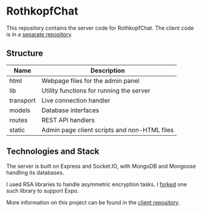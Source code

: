 # RothkopfChat

This repository contains the server code for RothkopfChat. The client code is in a [separate repository](https://github.com/michaelrothkopf/rothkopfchat-app).

## Structure

| Name | Description |
| --- | --- |
| html | Webpage files for the admin panel |
| lib | Utility functions for running the server |
| transport | Live connection handler |
| models | Database interfaces |
| routes | REST API handlers |
| static | Admin page client scripts and non-HTML files |

## Technologies and Stack

The server is built on Express and Socket.IO, with MongoDB and Mongoose handling its databases.

I used RSA libraries to handle asymmetric encryption tasks. I [forked](https://github.com/michaelrothkopf/react-native-rsa-expo) one such library to support Expo.

More information on this project can be found in the [client repository](https://github.com/michaelrothkopf/rothkopfchat-app).